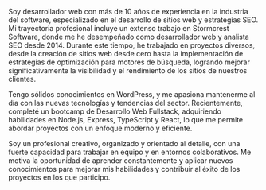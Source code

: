 Soy desarrollador web con más de 10 años de experiencia en la industria del software, especializado en el desarrollo de sitios web y estrategias SEO. Mi trayectoria profesional incluye un extenso trabajo en Stormcrest Software, donde me he desempeñado como desarrollador web y analista SEO desde 2014. Durante este tiempo, he trabajado en proyectos diversos, desde la creación de sitios web desde cero hasta la implementación de estrategias de optimización para motores de búsqueda, logrando mejorar significativamente la visibilidad y el rendimiento de los sitios de nuestros clientes.

Tengo sólidos conocimientos en WordPress, y me apasiona mantenerme al día con las nuevas tecnologías y tendencias del sector. Recientemente, completé un bootcamp de Desarrollo Web Fullstack, adquiriendo habilidades en Node.js, Express, TypeScript y React, lo que me permite abordar proyectos con un enfoque moderno y eficiente.

Soy un profesional creativo, organizado y orientado al detalle, con una fuerte capacidad para trabajar en equipo y en entornos colaborativos. Me motiva la oportunidad de aprender constantemente y aplicar nuevos conocimientos para mejorar mis habilidades y contribuir al éxito de los proyectos en los que participo.
